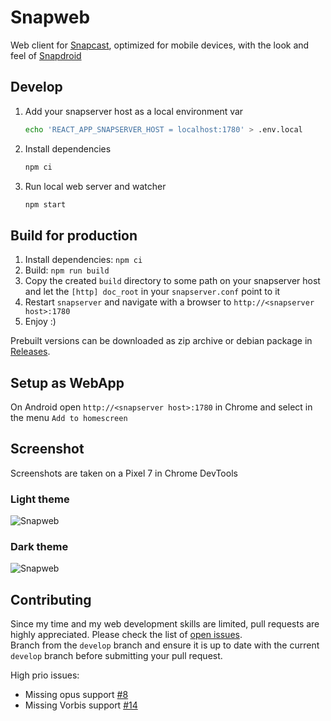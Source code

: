 # Snapweb

Web client for [Snapcast](https://github.com/badaix/snapcast), optimized for
mobile devices, with the look and feel of
[Snapdroid](https://github.com/badaix/snapdroid)

## Develop

1. Add your snapserver host as a local environment var
    ```bash
    echo 'REACT_APP_SNAPSERVER_HOST = localhost:1780' > .env.local
    ```
1. Install dependencies
    ```bash
    npm ci
    ```
1. Run local web server and watcher
    ```bash
    npm start
    ```

## Build for production

1. Install dependencies: `npm ci`
1. Build: `npm run build`
1. Copy the created `build` directory to some path on your snapserver host and
   let the `[http] doc_root` in your `snapserver.conf` point to it
1. Restart `snapserver` and navigate with a browser to
   `http://<snapserver host>:1780`
1. Enjoy :)

Prebuilt versions can be downloaded as zip archive or debian package in [Releases](https://github.com/badaix/snapweb/releases).

## Setup as WebApp

On Android open `http://<snapserver host>:1780` in Chrome and select in the menu
`Add to homescreen`

## Screenshot

Screenshots are taken on a Pixel 7 in Chrome DevTools

### Light theme

![Snapweb](https://raw.githubusercontent.com/badaix/snapweb/master/snapweb_light.png)

### Dark theme

![Snapweb](https://raw.githubusercontent.com/badaix/snapweb/master/snapweb_dark.png)

## Contributing

Since my time and my web development skills are limited, pull requests are
highly appreciated. Please check the list of
[open issues](https://github.com/badaix/snapweb/issues).\
Branch from the `develop` branch and ensure it is up to date with the current
`develop` branch before submitting your pull request.

High prio issues:

- Missing opus support [#8](https://github.com/badaix/snapweb/issues/8)
- Missing Vorbis support [#14](https://github.com/badaix/snapweb/issues/14)
